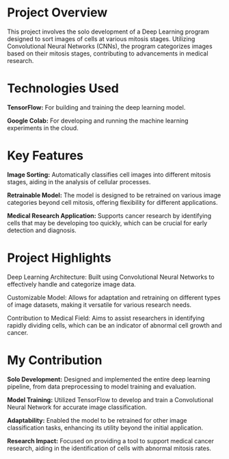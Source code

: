 # Project Overview

This project involves the solo development of a Deep Learning program designed to sort images of cells at various mitosis stages. Utilizing Convolutional Neural Networks (CNNs), the program categorizes images based on their mitosis stages, contributing to advancements in medical research.


# Technologies Used

**TensorFlow:** For building and training the deep learning model.

**Google Colab:** For developing and running the machine learning experiments in the cloud.


# Key Features

**Image Sorting:** Automatically classifies cell images into different mitosis stages, aiding in the analysis of cellular processes.

**Retrainable Model:** The model is designed to be retrained on various image categories beyond cell mitosis, offering flexibility for different applications.

**Medical Research Application:** Supports cancer research by identifying cells that may be developing too quickly, which can be crucial for early detection and diagnosis.


# Project Highlights

Deep Learning Architecture: Built using Convolutional Neural Networks to effectively handle and categorize image data.

Customizable Model: Allows for adaptation and retraining on different types of image datasets, making it versatile for various research needs.

Contribution to Medical Field: Aims to assist researchers in identifying rapidly dividing cells, which can be an indicator of abnormal cell growth and cancer.


# My Contribution

**Solo Development:** Designed and implemented the entire deep learning pipeline, from data preprocessing to model training and evaluation.

**Model Training:** Utilized TensorFlow to develop and train a Convolutional Neural Network for accurate image classification.

**Adaptability:** Enabled the model to be retrained for other image classification tasks, enhancing its utility beyond the initial application.

**Research Impact:** Focused on providing a tool to support medical cancer research, aiding in the identification of cells with abnormal mitosis rates.